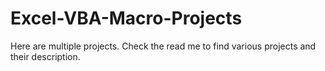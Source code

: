 # Excel-VBA-Macro-Projects
Here are multiple projects. Check the read me to find various projects and their description.
